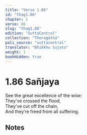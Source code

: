 ```yaml
---
title: "Verse 1.86"
id: "thag1.86"
chapter: 1
verse: 86
slug: "thag1.86"
edition: "SuttaCentral"
collection: "Theragāthā"
pali_source: "suttacentral"
translator: "Bhikkhu Sujato"
weight: 1
bookHidden: true
---
```


# 1.86 Sañjaya  

See the great excellence of the wise:  
They’ve crossed the flood,  
They’ve cut off the chain,  
And they’re freed from all suffering.

## Notes
